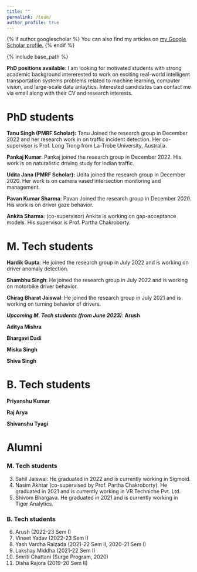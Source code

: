 ```yaml
---
title: ""
permalink: /team/
author_profile: true
---
```


{% if author.googlescholar %}
  You can also find my articles on <u><a href="{{author.googlescholar}}">my Google Scholar profile</a>.</u>
{% endif %}

{% include base_path %}

**PhD positions available**: I am looking for motivated students with strong academic background intererested to work on exciting real-world intelligent transportation systems problems related to machine learning, computer vision, and large-scale data anlaytics. Interested candidates can contact me via email along with their CV and research interests.

# PhD students
**Tanu Singh (PMRF Scholar):**
Tanu Joined the research group in December 2022 and her research work in on traffic incident detection. Her co-supervisor is Prof. Long Trong from La-Trobe University, Australia.

**Pankaj Kumar**: 
Pankaj joined the research group in December 2022. His work is on naturalistic driving study for Indian traffic.

**Udita Jana (PMRF Scholar):** 
Udita joined the research group in December 2020. Her work is on camera vased intersection monitoring and management.

**Pavan Kumar Sharma**:
Pavan Joined the research group in December 2020. His work is on driver gaze behavior.

**Ankita Sharma**: (co-supervisor)
Ankita is working on gap-acceptance models. His supervisor is Prof. Partha Chakroborty.


# M. Tech students
**Hardik Gupta**: He joined the research group in July 2022 and is working on driver anomaly detection.

**Shambhu Singh**: He joined the research group in July 2022 and is working on motorbike driver behavior.

**Chirag Bharat Jaiswal**: He joined the research group in July 2021 and is working on turning behavior of drivers.

***Upcoming M. Tech students (from June 2023)***:
**Arush**

**Aditya Mishra**

**Bhargavi Dadi**

**Miska Singh**

**Shiva Singh**

# B. Tech students
**Priyanshu Kumar**

**Raj Arya**

**Shivanshu Tyagi**



# Alumni
### M. Tech students
3. Sahil Jaiswal: He graduated in 2022 and is currently working in Sigmoid.
2. Nasim Akhtar (co-supervised by Prof. Partha Chakroborty). He graduated in 2021 and is currently working in VR Techniche Pvt. Ltd. 
1. Shivom Bhargava. He graduated in 2021 and is currently working in Tiger Analytics.

### B. Tech students
6. Arush (2022-23 Sem I)
5. Vineet Yadav (2022-23 Sem I)
4. Yash Vardha Raizada (2021-22 Sem II, 2020-21 Sem I) 
3. Lakshay Middha (2021-22 Sem I)
2. Smriti Chattani (Surge Program, 2020)
1. Disha Rajora (2019-20 Sem II)



